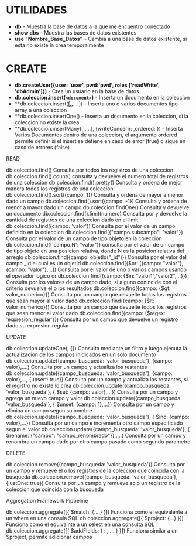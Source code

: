 # UTILIDADES

* **db** - Muestra la base de datos a la que me encuentro conectado
* **show dbs** - Muestra las bases de datos existentes
* **use "Nombre_Base_Datos"** - Cambia a una base de datos existente, si esta no existe la crea temporalmente


# CREATE

* **db.createUser({user: 'user', pwd:'pwd', roles ['readWrite', 'dbAdmin']})** - Crea un usuario en la base de datos
* **db.coleccion.insert(`<document>`)** - Inserta un documento en la coleccion
* **db.coleccion.insert([<document>,<document1>,....]) - Inserta uno o varios documentos tipo array a una coleccion
* **db.coleccion.insertOne(<document>) - Inserta un documento en la coleccion, si la coleccion no existe la crea
* **db.coleccion.insertMany([<document>,<document1>,...], {writeConcern: <document>,ordered: <boolean>}) - Inserta Varios Documentos dentro de una coleccion, el argumento ordered permite definir si el insert se detiene en caso de error (true) o sigue en caso de errores (false)

READ

db.coleccion.find()                                                                                           Consulta por todos los registros de una coleccion
db.coleccion.find().count()                                                                                   consulta y devuelve el numero total de registros de una coleccion
db.coleccion.find().pretty()                                                                                  Consulta y ordena de mejor manera todos los registros de una coleccion
db.coleccion.find().sort({campo: 1})                                                                          Consulta y ordena de mayor a menor dado un campo
db.coleccion.find().sort({campo: -1})                                                                         Consulta y ordena de menor a mayor dado un campo
db.coleccion.findOne()                                                                                        Consulta y devuelve un documento
db.coleccion.find().limit(numero)                                                                             Consulta por y devuelve la cantidad de registros de una coleccion dado en el limit
db.coleccion.find({campo: 'valor'})                                                                           Consulta por el valor de un campo definido en la coleccion
db.coleccion.find({"campo.subcampo": "valor"})                                                                Consulta por el valor de un campo de tipo objeto en la coleccion
db.coleccion.find({'campo.N': "valor"})                                                                       consulta por el valor de un campo de tipo objeto en una posicion relativa, donde N es la posicion relativa del arreglo
db.coleccion.find({campo: objetId("_id")})                                                                    Consulta por el valor del campo _id el cual es un objetId
db.coleccion.find({$or: [{campo: "valor"}, {campo: "valor"},...])                                             Consulta por el valor de uno o varios campos usando el operador logico or
db.coleccion.find({campo: {$in: "valor1","valor2",...}})                                                      Consulta por los valores de un campo dado, si alguno conincide con el criterio devuelve el o los resultados
db.coleccion.find({campo: {$gt: valor_numerico}})                                                             Consulta por un campo que devuelte todos los registros que sean mayor al valor dado
db.coleccion.find({campo: {$lt: valor_numerico}})                                                             Consulta por un campo que devuelte todos los registros que sean menor al valor dado
db.coleccion.find({campo: {$regex: 'expresion_regular'}})                                                     Consulta por un campo que devuelve un registro dado su expresion regular


UPDATE

db.collection.updateOne(<filtro>, <update>{<document>})                                                       Consulta mediante un filtro y luego ejecuta la actualizacion de los campos inidicados en un solo documento
db.coleccion.update({campo_busqueda: 'valor_busqueda'}, {campo: valor},....)                                  Consulta por un campo y actualiza los restantes
db.coleccion.update({campo_busqueda: 'valor_busqueda'}, {campo: valor},..., {upsert: true})                   Consulta por un campo y actualiza los restantes, si el registro no existe lo crea
db.coleccion.update({campo_busqueda: 'valor_busqueda'}, { $set: {campo: valor},...})                          Consulta por un campo y agrega un nuevo campo y valor
db.coleccion.update({campo_busqueda: 'valor_busqueda'}, { $unset: {campo: 1},...})                            Consulta por un campo y elimina un campo segun su nombre
db.coleccion.update({campo_busqueda: 'valor_busqueda'}, { $inc: {campo: valor},...})                          Consulta por un campo e incrementa otro campo especificado segun el valor
db.coleccion.update({campo_busqueda: 'valor_busqueda'}, { $rename: {"campo": "campo_renombrado"}},....)       Consulta por un campo y renombra un campo dado por otro campo pasado como segundo parametro

DELETE

db.coleccion.remove({campo_busqueda: 'valor_busqueda'})                                                       Consulta por un campo y remueve el o los registros de la coleccion que coincida con la busqueda
db.coleccion.remove({campo_busqueda: 'valor_busqueda'}, {justOne: true})                                      Consulta por un campo y remueve solo un registro de la coleccion que coincida con la busqueda




Aggregation Framework Pippeline

db.coleccion.aggregate([{ $match: {....} }])                                                                  Funciona como el equivalente a un where en una consula SQL
db.coleccion.aggregate([{ $project: {...} }])                                                                 Funciona como el equivalnte a un select en una consulta SQL
db.coleccion.aggregate([{ $addFields: { <newField>: <expression>, ... } }])                                   Funciona similar a un $project, permite adicionar campos
